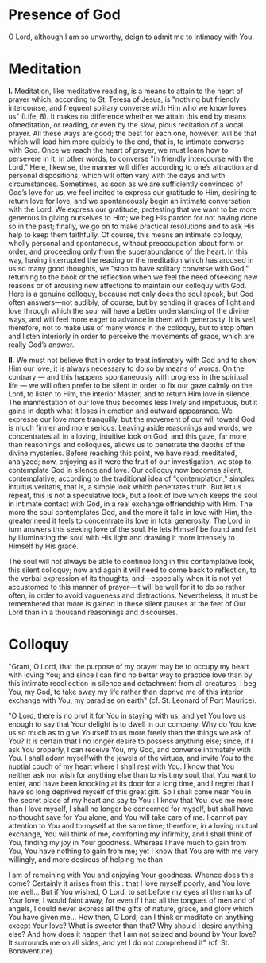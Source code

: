 # Presence of God

O Lord, although I am so unworthy, deign to admit me to intimacy with You.

# Meditation

**I.** Meditation, like meditative reading, is a means to attain to the heart of prayer which, according to St. Teresa of Jesus, is "nothing but friendly intercourse, and frequent solitary converse with Him who we know loves us" (Life, 8). It makes no difference whether we attain this end by means ofmeditation, or reading, or even by the slow, pious recitation of a vocal prayer. All these ways are good; the best for each one, however, will be that which will lead him more quickly to the end, that is, to intimate converse with God. Once we reach the heart of prayer, we must learn how to persevere in it, in other words, to converse "in friendly intercourse with the Lord." Here, likewise, the manner will differ according to one’s attraction and personal dispositions, which will often vary with the days and with circumstances. Sometimes, as soon as we are sufficiently convinced of God’s love for us, we feel incited to express our gratitude to Him, desiring to return love for love, and we spontaneously begin an intimate conversation with the Lord. We express our gratitude, protesting that we want to be more generous in giving ourselves to Him; we beg His pardon for not having done so in the past; finally, we go on to make practical resolutions and to ask His help to keep them faithfully. Of course, this means an intimate colloquy, wholly personal and spontaneous, without preoccupation about form or order, and proceeding only from the superabundance of the heart. In this way, having interrupted the reading or the meditation which has aroused in us so many good thoughts, we "stop to have solitary converse with God," returning to the book or the reflection when we feel the need ofseeking new reasons or of arousing new affections to maintain our colloquy with God. Here is a genuine colloquy, because not only does the soul speak, but God often answers—not audibly, of course, but by sending it graces of light and love through which the soul will have a better understanding of the divine ways, and will feel more eager to advance in them with generosity. It is well, therefore, not to make use of many words in the colloquy, but to stop often and listen interiorly in order to perceive the movements of grace, which are really God’s answer.

**II.** We must not believe that in order to treat intimately with God and to show Him our love, it is always necessary to do so by means of words. On the contrary — and this happens spontaneously with progress in the spiritual life — we will often prefer to be silent in order to fix our gaze calmly on the Lord, to listen to Him, the interior Master, and to return Him love in silence. The manifestation of our love thus becomes less lively and impetuous, but it gains in depth what it loses in emotion and outward appearance. We expresse our love more tranquilly, but the movement of our will toward God is much firmer and more serious. Leaving aside reasonings and words, we concentrates all in a loving, intuitive look on God, and this gaze, far more than reasonings and colloquies, allows us to penetrate the depths of the divine mysteries. Before reaching this point, we have read, meditated, analyzed; now, enjoying as it were the fruit of our investigation, we stop to contemplate God in silence and love. Our colloquy now becomes silent, contemplative, according to the traditional idea of "contemplation," simplex intuitus veritatis, that is, a simple look which penetrates truth. But let us repeat, this is not a speculative look, but a look of love which keeps the soul in intimate contact with God, in a real exchange offriendship with Him. The more the soul contemplates God, and the more it falls in love with Him, the greater need it feels to concentrate its love in total generosity. The Lord in turn answers this seeking love of the soul. He lets Himself be found and felt by illuminating the soul with His light and drawing it more intensely to Himself by His grace.

The soul will not always be able to continue long in this contemplative look, this silent colloquy; now and again it will need to come back to reflection, to the verbal expression of its thoughts, and—especially when it is not yet accustomed to this manner of prayer—it will be well for it to do so rather often, in order to avoid vagueness and distractions. Nevertheless, it must be remembered that more is gained in these silent pauses at the feet of Our Lord than in a thousand reasonings and discourses.

# Colloquy

"Grant, O Lord, that the purpose of my prayer may be to occupy my heart with loving You; and since I can find no better way to practice love than by this intimate recollection in silence and detachment from all creatures, I beg You, my God, to take away my life rather than deprive me of this interior exchange with You, my paradise on earth" (cf. St. Leonard of Port Maurice).

"O Lord, there is no prof it for You in staying with us; and yet You love us enough to say that Your delight is to dwell in our company. Why do You love us so much as to give Yourself to us more freely than the things we ask of You? It is certain that I no longer desire to possess anything else; since, if I ask You properly, I can receive You, my God, and converse intimately with You. I shall adorn myselfwith the jewels of the virtues, and invite You to the nuptial couch of my heart where I shall rest with You. I know that You neither ask nor wish for anything else than to visit my soul, that You want to enter, and have been knocking at its door for a long time, and I regret that I have so long deprived myself of this great gift. So I shall come near You in the secret place of my heart and say to You : I know that You love me more than I love myself, I shall no longer be concerned for myself, but shall have no thought save for You alone, and You will take care of me. I cannot pay attention to You and to myself at the same time; therefore, in a loving mutual exchange, You will think of me, comforting my infirmity, and I shall think of You, finding my joy in Your goodness. Whereas I have much to gain from You, You have nothing to gain from me; yet I know that You are with me very willingly, and more desirous of helping me than

I am of remaining with You and enjoying Your goodness. Whence does this come? Certainly it arises from this : that I love myself poorly, and You love me well... But if You wished, O Lord, to set before my eyes all the marks of Your love, I would faint away, for even if I had all the tongues of men and of angels, I could never express all the gifts of nature, grace, and glory which You have given me... How then, O Lord, can I think or meditate on anything except Your love? What is sweeter than that? Why should I desire anything else? And how does it happen that I am not seized and bound by Your love? It surrounds me on all sides, and yet I do not comprehend it" (cf. St. Bonaventure).
